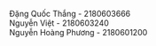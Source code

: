 Đặng Quốc Thắng - 2180603666 <br/>
Nguyễn Việt - 2180603240 <br/>
Nguyễn Hoàng Phương - 2180601200 <br/>
